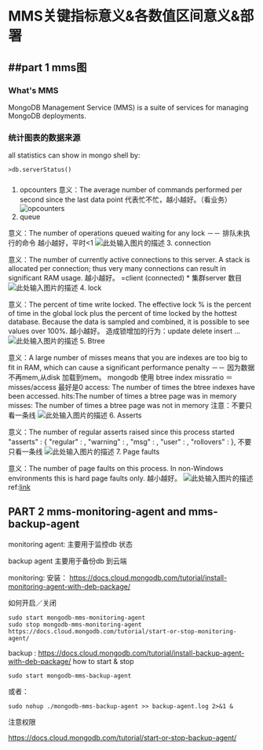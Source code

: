 # MMS关键指标意义&各数值区间意义&部署
##part 1 mms图
------
### What's MMS
MongoDB Management Service (MMS) is a suite of services for managing MongoDB deployments.

### 统计图表的数据来源
all statistics can show in mongo shell by:

    >db.serverStatus()

### 

 1. opcounters
意义：The average number of commands performed per second since the last data point
代表忙不忙，越小越好。（看业务）
![opcounters][1]
 2. queue
 
意义：The number of operations queued waiting for any lock －－ 排队未执行的命令
越小越好，平时<1
![此处输入图片的描述][2]
 3. connection

意义：The number of currently active connections to this server. A stack is allocated per connection; thus very many connections can result in significant RAM usage.
越小越好。
=client (connected) * 集群server 数目
![此处输入图片的描述][3]
 4. lock

意义：The percent of time write locked. The effective lock % is the percent of time in the global lock plus the percent of time locked by the hottest database. Because the data is sampled and combined, it is possible to see values over 100%.
越小越好。
造成锁增加的行为：update delete insert ...
![此处输入图片的描述][4]
 5. Btree

意义：A large number of misses means that you are indexes are too big to fit in RAM, which can cause a significant performance penalty －－ 因为数据不再mem,从disk 加载到mem。
mongodb 使用 btree index
missratio ＝ misses/access 最好是0
access:  The number of times the btree indexes have been accessed. 
hits:The number of times a btree page was in memory
misses: The number of times a btree page was not in memory
注意：不要只看一条线
![此处输入图片的描述][5]
 6. Asserts

意义：The number of regular asserts raised since this process started
"asserts" : {
        "regular" : <num>,
        "warning" : <num>,
        "msg" : <num>,
        "user" : <num>,
        "rollovers" : <num>
},
不要只看一条线
![此处输入图片的描述][6]
 7. Page faults

意义：The number of page faults on this process. In non-Windows environments this is hard page faults only.
越小越好。
![此处输入图片的描述][7]
  ref:[link][8]

## PART 2 mms-monitoring-agent and mms-backup-agent
monitoring agent: 主要用于监控db 状态

backup agent 主要用于备份db 到云端


monitoring:
安装：
https://docs.cloud.mongodb.com/tutorial/install-monitoring-agent-with-deb-package/

如何开启／关闭

    sudo start mongodb-mms-monitoring-agent
    sudo stop mongodb-mms-monitoring-agent 
    https://docs.cloud.mongodb.com/tutorial/start-or-stop-monitoring-agent/

backup :
https://docs.cloud.mongodb.com/tutorial/install-backup-agent-with-deb-package/
how to start & stop

    sudo start mongodb-mms-backup-agent

  或者：
  

    sudo nohup ./mongodb-mms-backup-agent >> backup-agent.log 2>&1 &

注意权限

https://docs.cloud.mongodb.com/tutorial/start-or-stop-backup-agent/

  [1]: http://7xk67t.com1.z0.glb.clouddn.com/mms-opcounters.png
  [2]: http://7xk67t.com1.z0.glb.clouddn.com/mms-queues.png
  [3]: http://7xk67t.com1.z0.glb.clouddn.com/mms-connections.png
  [4]: http://7xk67t.com1.z0.glb.clouddn.com/mms-lock.png
  [5]: http://7xk67t.com1.z0.glb.clouddn.com/mms-btree.png
  [6]: http://7xk67t.com1.z0.glb.clouddn.com/mms-asserts.png
  [7]: http://7xk67t.com1.z0.glb.clouddn.com/mms-pageFaults.png
  [8]: http://www.cnblogs.com/no7dw/archive/2013/02/20/2918372.html

